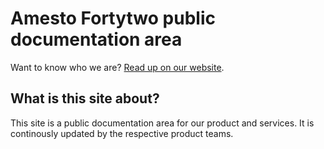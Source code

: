 # Amesto Fortytwo public documentation area

Want to know who we are? [Read up on our website](https://www.amestofortytwo.com).

## What is this site about?

This site is a public documentation area for our product and services. It is continously updated by the respective product teams.
